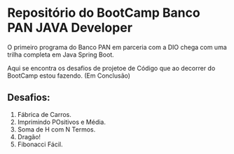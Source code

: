 # Repositório do BootCamp Banco PAN JAVA Developer

O primeiro programa do Banco PAN em parceria com a DIO chega com uma trilha completa em Java Spring Boot.

Aqui se encontra os desafios de projetoe  de Código que ao decorrer do BootCamp estou fazendo. (Em Conclusão)
## Desafios:

1. Fábrica de Carros.
2. Imprimindo POsitivos e Média.
3. Soma de H com N Termos.
4. Dragão!
5. Fibonacci Fácil.
